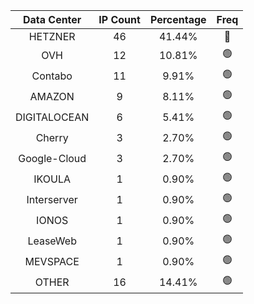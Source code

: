 | Data Center | IP Count | Percentage | Freq |
|:------------:|:--------:|:-----------:|:-----:|
| HETZNER | 46 | 41.44% | 🔴 |
| OVH | 12 | 10.81% | 🟢 |
| Contabo | 11 | 9.91% | 🟢 |
| AMAZON | 9 | 8.11% | 🟢 |
| DIGITALOCEAN | 6 | 5.41% | 🟢 |
| Cherry | 3 | 2.70% | 🟢 |
| Google-Cloud | 3 | 2.70% | 🟢 |
| IKOULA | 1 | 0.90% | 🟢 |
| Interserver | 1 | 0.90% | 🟢 |
| IONOS | 1 | 0.90% | 🟢 |
| LeaseWeb | 1 | 0.90% | 🟢 |
| MEVSPACE | 1 | 0.90% | 🟢 |
| OTHER | 16 | 14.41% | 🟢 |